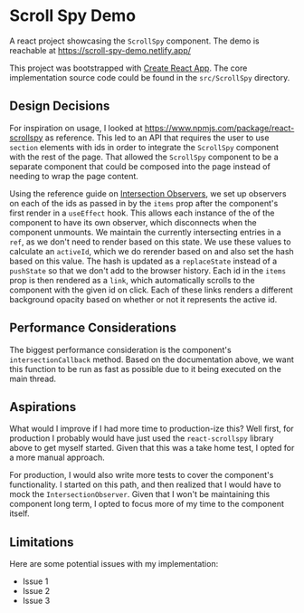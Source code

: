# Scroll Spy Demo

A react project showcasing the `ScrollSpy` component. The demo is reachable at https://scroll-spy-demo.netlify.app/

This project was bootstrapped with [Create React App](https://github.com/facebook/create-react-app). The core implementation
source code could be found in the `src/ScrollSpy` directory.

## Design Decisions

For inspiration on usage, I looked at https://www.npmjs.com/package/react-scrollspy as reference. This led to an API
that requires the user to use `section` elements with ids in order to integrate the `ScrollSpy` component with the 
rest of the page. That allowed the `ScrollSpy` component to be a separate component that could be composed into the page
instead of needing to wrap the page content.

Using the reference guide on [Intersection Observers](https://developer.mozilla.org/en-US/docs/Web/API/Intersection_Observer_API),
we set up observers on each of the ids as passed in by the `items` prop after the component's first render in a `useEffect` hook.
This allows each instance of the of the component to have its own observer, which disconnects when the component unmounts. We
maintain the currently intersecting entries in a `ref`, as we don't need to render based on this state. We use these values to 
calculate an `activeId`, which we do rerender based on and also set the hash based on this value. The hash is updated as a 
`replaceState` instead of a `pushState` so that we don't add to the browser history. Each id in the `items` prop
is then rendered as a `link`, which automatically scrolls to the component with the given id on click. Each of these links
renders a different background opacity based on whether or not it represents the active id.

## Performance Considerations
The biggest performance consideration is the component's `intersectionCallback` method. Based on the documentation above, we
want this function to be run as fast as possible due to it being executed on the main thread. 

## Aspirations
What would I improve if I had more time to production-ize this? Well first, for production I probably would have just used the 
`react-scrollspy` library above to get myself started. Given that this was a take home test, I opted for a more manual approach.

For production, I would also write more tests to cover the component's functionality. I started on this path, and then realized
that I would have to mock the `IntersectionObserver`. Given that I won't be maintaining this component long term, I opted to focus
more of my time to the component itself.

## Limitations
Here are some potential issues with my implementation:
- Issue 1
- Issue 2
- Issue 3